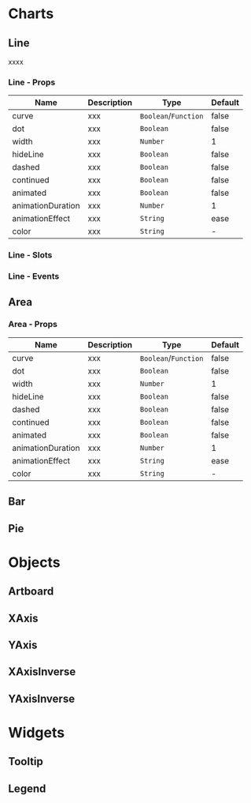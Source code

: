 # Charts

## Line

xxxx

### Line - Props

| Name              | Description | Type                 | Default |
| ----------------- | ----------- | -------------------- | ------- |
| curve             | xxx         | `Boolean`/`Function` | false   |
| dot               | xxx         | `Boolean`            | false   |
| width             | xxx         | `Number`             | 1       |
| hideLine          | xxx         | `Boolean`            | false   |
| dashed            | xxx         | `Boolean`            | false   |
| continued         | xxx         | `Boolean`            | false   |
| animated          | xxx         | `Boolean`            | false   |
| animationDuration | xxx         | `Number`             | 1       |
| animationEffect   | xxx         | `String`             | ease    |
| color             | xxx         | `String`             | -       |

### Line - Slots

### Line - Events

## Area

### Area - Props

| Name              | Description | Type                 | Default |
| ----------------- | ----------- | -------------------- | ------- |
| curve             | xxx         | `Boolean`/`Function` | false   |
| dot               | xxx         | `Boolean`            | false   |
| width             | xxx         | `Number`             | 1       |
| hideLine          | xxx         | `Boolean`            | false   |
| dashed            | xxx         | `Boolean`            | false   |
| continued         | xxx         | `Boolean`            | false   |
| animated          | xxx         | `Boolean`            | false   |
| animationDuration | xxx         | `Number`             | 1       |
| animationEffect   | xxx         | `String`             | ease    |
| color             | xxx         | `String`             | -       |

## Bar

## Pie

# Objects

## Artboard

## XAxis

## YAxis

## XAxisInverse

## YAxisInverse

# Widgets

## Tooltip

## Legend
